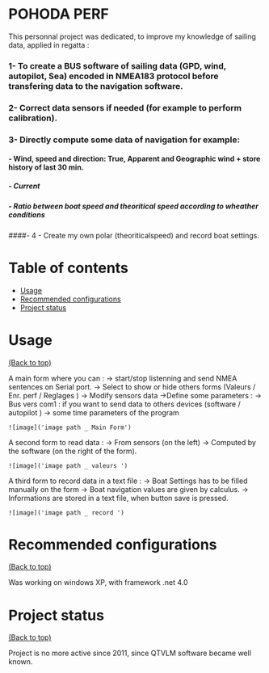 # POHODA PERF
This personnal project was dedicated, to improve my knowledge of sailing data, applied in regatta : 

### 1- To create a BUS software of sailing data (GPD, wind, autopilot, Sea) encoded in NMEA183 protocol before transfering data to the navigation software.
### 2- Correct data sensors if needed (for example to perform calibration).
### 3- Directly compute some data of navigation for example: 
#### - Wind, speed and direction: True, Apparent and Geographic wind + store history of last 30 min.
##### - Current
##### - Ratio between boat speed and theoritical speed according to wheather conditions
####- 4 - Create my own polar (theoriticalspeed) and record boat settings.


# Table of contents

- [Usage](#usage)
- [Recommended configurations](#recommended-configurations)
- [Project status](#Project-status)


# Usage
[(Back to top)](#table-of-contents)

A main form where you can :
		-> start/stop listenning and send NMEA sentences on Serial port.
		-> Select to show or hide others forms (Valeurs / Enr. perf / Reglages )
		-> Modify sensors data
		->Define some parameters :
			-> Bus vers com1 : if you want to send data to others devices (software / autopilot )
			-> some time parameters of the program
			
	![image]('image path _ Main Form')
			
A second form to read data :
		-> From sensors (on the left)
		-> Computed by the software (on the right of the form).
	
	![image]('image path _ valeurs ')
	
A third form to record data in a text file :
		-> Boat Settings has to be filled manually on the form
		-> Boat navigation values are given by calculus.
		-> Informations are stored in a text file, when button save is pressed.
	
	![image]('image path _ record ')


# Recommended configurations
[(Back to top)](#table-of-contents)

Was working on windows XP, with framework .net 4.0


# Project status
[(Back to top)](#table-of-contents)

   Project is no more active since 2011, since QTVLM software became well known.

